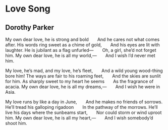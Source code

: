 # Love Song
## Dorothy Parker
My own dear love, he is strong and bold
      And he cares not what comes after.
His words ring sweet as a chime of gold,
      And his eyes are lit with laughter.
He is jubilant as a flag unfurled—
      Oh, a girl, she’d not forget him.
My own dear love, he is all my world,—
      And I wish I’d never met him.

My love, he’s mad, and my love, he’s fleet,
      And a wild young wood-thing bore him!
The ways are fair to his roaming feet,
      And the skies are sunlit for him.
As sharply sweet to my heart he seems
      As the fragrance of acacia.
My own dear love, he is all my dreams,—
      And I wish he were in Asia.

My love runs by like a day in June,
      And he makes no friends of sorrows.
He’ll tread his galloping rigadoon
      In the pathway of the morrows.
He’ll live his days where the sunbeams start,
      Nor could storm or wind uproot him.
My own dear love, he is all my heart,—
      And I wish somebody’d shoot him.
